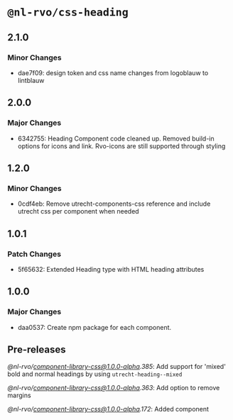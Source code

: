 # `@nl-rvo/css-heading`

## 2.1.0

### Minor Changes

- dae7f09: design token and css name changes from logoblauw to lintblauw

## 2.0.0

### Major Changes

- 6342755: Heading Component code cleaned up. Removed build-in options for icons and link. Rvo-icons are still supported through styling

## 1.2.0

### Minor Changes

- 0cdf4eb: Remove utrecht-components-css reference and include utrecht css per component when needed

## 1.0.1

### Patch Changes

- 5f65632: Extended Heading type with HTML heading attributes

## 1.0.0

### Major Changes

- daa0537: Create npm package for each component.

## Pre-releases

_@nl-rvo/component-library-css@1.0.0-alpha.385_:
Add support for 'mixed' bold and normal headings by using `utrecht-heading--mixed`

_@nl-rvo/component-library-css@1.0.0-alpha.363_:
Add option to remove margins

_@nl-rvo/component-library-css@1.0.0-alpha.172_:
Added component
